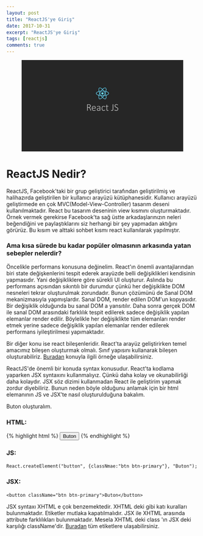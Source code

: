 ```yaml
---
layout: post
title: "ReactJS'ye Giriş"
date: 2017-10-31
excerpt: "ReactJS'ye Giriş"
tags: [reactjs]
comments: true
---
```

<figure>
    <a href="/assets/img/react/react.jpg"><img                                           
    src="/assets/img/react/react.jpg"></a>
</figure>

# ReactJS Nedir?

  ReactJS, Facebook'taki bir grup geliştirici tarafından geliştirilmiş ve halihazırda geliştirilen bir kullanıcı arayüzü kütüphanesidir.
  Kullanıcı arayüzü geliştirmede en çok MVC(Model-View-Controller) tasarım deseni kullanılmaktadır. React bu tasarım deseninin view kısmını oluşturmaktadır. Örnek vermek gerekirse Facebook'ta sağ üstte arkadaşlarınızın neleri beğendiğini ve paylaştıklarını siz herhangi bir şey yapmadan aktığını görürüz. Bu kısım ve alttaki sohbet kısmı react kullanılarak yapılmıştır.
  
###  Ama kısa sürede bu kadar popüler olmasının arkasında yatan sebepler nelerdir?
  Öncelikle performans konusuna değinelim. React'ın önemli avantajlarından biri state değişkenlerini tespit ederek arayüzde belli değişiklikleri kendisinin yapmasıdır. Yani değişikliklere göre sürekli UI oluşturur. Aslında bu performans açısından sıkıntılı bir durumdur çünkü her değişiklikte DOM nesneleri tekrar oluşturulmak zorundadır. Bunun çözümünü de Sanal DOM mekanizmasıyla yapmışlardır. 
  Sanal DOM, render edilen DOM'un kopyasıdır. Bir değişiklik olduğunda bu sanal DOM a yansıtılır. Daha sonra gerçek DOM ile sanal DOM arasındaki farklılık tespit edilerek sadece değişiklik yapılan elemanlar render edilir. Böylelikle her değişiklikte tüm elemanları render etmek yerine sadece değişiklik yapılan elemanlar render edilerek performans iyileştirilmesi yapımaktadır.
  
  Bir diğer konu ise react bileşenleridir. React'ta arayüz geliştirirken temel amacımız bileşen oluşturmak olmalı. Sınıf yapısını kullanarak bileşen oluşturabiliriz. <a href="https://jsfiddle.net/alikaraca/cda46L6u/">Buradan</a> konuyla ilgili örneğe ulaşabilirsiniz.
  
  ReactJS'de önemli bir konuda syntax konusudur. React'ta kodlama yaparken JSX syntaxını kullanmalıyız. Çünkü daha kolay ve okunabilirliği daha kolaydır. JSX söz dizimi kullanmadan React ile geliştirim yapmak zordur diyebiliriz. Bunun neden böyle olduğunu anlamak için bir html elemanının JS ve JSX’te nasıl oluşturulduğuna bakalım.
  
  Buton oluşturalım.
  
  ### HTML:
  {% highlight html %}
    <button class="btn btn-primary">Buton</button>
  {% endhighlight %}
  ### JS:
    React.createElement("button", {classNmae:"btn btn-primary"}, "Buton");
    
  ### JSX:
    <button className="btn btn-primary">Buton</button>
  
  JSX syntaxı XHTML e çok benzemektedir. XHTML deki gibi katı kuralları bulunmaktadır. Etiketler mutlaka kapatılmalıdır.
  JSX ile XHTML arasında attribute farklılıkları bulunmaktadır. Mesela XHTML deki class 'ın JSX deki karşılığı className'dir.
  <a href="https://reactjs.org/docs/dom-elements.html">Buradan</a> tüm etiketlere ulaşabilirsiniz.
